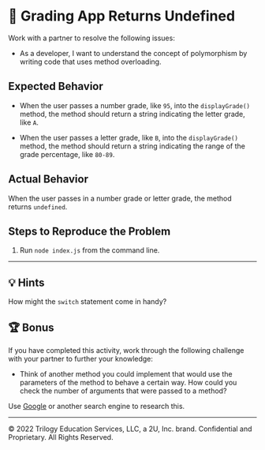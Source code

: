 # 🐛 Grading App Returns Undefined

Work with a partner to resolve the following issues:

* As a developer, I want to understand the concept of polymorphism by writing code that uses method overloading.

## Expected Behavior

* When the user passes a number grade, like `95`, into the `displayGrade()` method, the method should return a string indicating the letter grade, like `A`.

* When the user passes a letter grade, like `B`, into the `displayGrade()` method, the method should return a string indicating the range of the grade percentage, like `80-89`. 

## Actual Behavior

When the user passes in a number grade or letter grade, the method returns `undefined`.

## Steps to Reproduce the Problem

1. Run `node index.js` from the command line.

---

## 💡 Hints

How might the `switch` statement come in handy?

## 🏆 Bonus

If you have completed this activity, work through the following challenge with your partner to further your knowledge:

* Think of another method you could implement that would use the parameters of the method to behave a certain way. How could you check the number of arguments that were passed to a method?

Use [Google](https://www.google.com) or another search engine to research this.

---

© 2022 Trilogy Education Services, LLC, a 2U, Inc. brand. Confidential and Proprietary. All Rights Reserved.